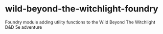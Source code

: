 # wild-beyond-the-witchlight-foundry
Foundry module adding utility functions to the Wild Beyond The Witchlight D&amp;D 5e adventure
